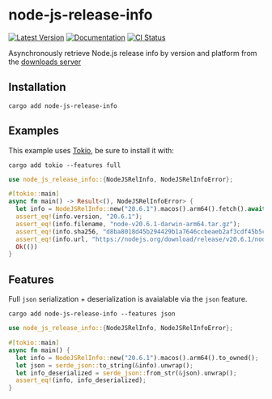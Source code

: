 # node-js-release-info

[![Latest Version](https://img.shields.io/crates/v/node-js-release-info.svg)](https://crates.io/crates/node-js-release-info)
[![Documentation](https://docs.rs/node-js-release-info/badge.svg)](https://docs.rs/node-js-release-info)
[![CI Status](https://github.com/busticated/rusty/actions/workflows/ci.yaml/badge.svg?branch=main)](https://github.com/busticated/rusty/actions)

Asynchronously retrieve Node.js release info by version and platform from the [downloads server](https://nodejs.org/download/release/)

## Installation

```shell
cargo add node-js-release-info
```

## Examples

This example uses [Tokio](https://tokio.rs), be sure to install it with:

```shell
cargo add tokio --features full
```

```rust
use node_js_release_info::{NodeJSRelInfo, NodeJSRelInfoError};

#[tokio::main]
async fn main() -> Result<(), NodeJSRelInfoError> {
  let info = NodeJSRelInfo::new("20.6.1").macos().arm64().fetch().await?;
  assert_eq!(info.version, "20.6.1");
  assert_eq!(info.filename, "node-v20.6.1-darwin-arm64.tar.gz");
  assert_eq!(info.sha256, "d8ba8018d45b294429b1a7646ccbeaeb2af3cdf45b5c91dabbd93e2a2035cb46");
  assert_eq!(info.url, "https://nodejs.org/download/release/v20.6.1/node-v20.6.1-darwin-arm64.tar.gz");
  Ok(())
}
```

## Features

Full `json` serialization + deserialization is avaialable via the `json` feature.

```shell
cargo add node-js-release-info --features json
```

```rust
use node_js_release_info::{NodeJSRelInfo, NodeJSRelInfoError};

#[tokio::main]
async fn main() {
  let info = NodeJSRelInfo::new("20.6.1").macos().arm64().to_owned();
  let json = serde_json::to_string(&info).unwrap();
  let info_deserialized = serde_json::from_str(&json).unwrap();
  assert_eq!(info, info_deserialized);
}
```

